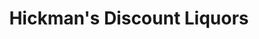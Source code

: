 ---
title: "Hickman's Discount Liquors"
url: /ocean-view/hickmans-discount-liquors/
shop: alcohol
---